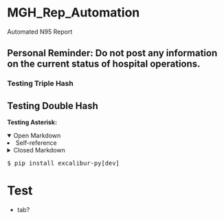# MGH_Rep_Automation
Automated N95 Report

## Personal Reminder: Do not post any information on the current status of hospital operations.
### Testing Triple Hash
## Testing Double Hash
**Testing Asterisk:**

<details open>
  <summary>Open Markdown</summary>
  <li>Self-reference</li>
  </details>


<details>
<summary>Closed Markdown</summary>
<br>
  <li>Well, you asked for it!</li>
</details>

<pre>
$ pip install excalibur-py[dev]
</pre>

# Test
- tab?
